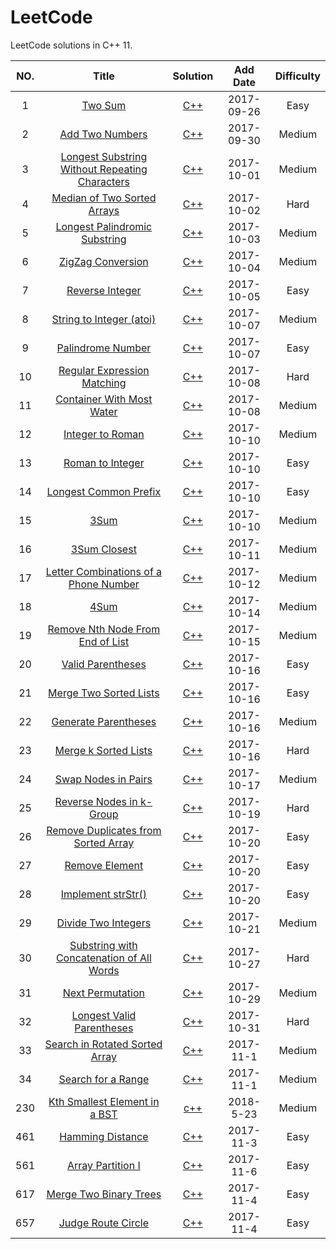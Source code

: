 LeetCode
========

LeetCode solutions in C++ 11. 

|NO.|Title|Solution|Add Date|Difficulty|
|:-:|:---:|:------:|:------:|:--------:|
|1| [Two Sum][1] | [C++][S1] | 2017-09-26 | Easy|
|2| [Add Two Numbers][2] | [C++][S2] | 2017-09-30 | Medium|
|3| [Longest Substring Without Repeating Characters][3] | [C++][S3] | 2017-10-01 | Medium|
|4| [Median of Two Sorted Arrays][4] | [C++][S4] | 2017-10-02 | Hard|
|5| [Longest Palindromic Substring][5] | [C++][S5] | 2017-10-03 | Medium|
|6| [ZigZag Conversion][6] | [C++][S6] | 2017-10-04 | Medium|
|7| [Reverse Integer][7] | [C++][S7] |2017-10-05 | Easy|
|8| [String to Integer (atoi)][8] | [C++][S8] | 2017-10-07 | Medium |
|9| [Palindrome Number][9] | [C++][S9] | 2017-10-07 | Easy|  
|10| [Regular Expression Matching][10] | [C++][S10] | 2017-10-08 | Hard|
|11| [Container With Most Water][11] | [C++][S11] | 2017-10-08 | Medium |
|12| [Integer to Roman][12] | [C++][S12] | 2017-10-10 | Medium|
|13| [Roman to Integer][13] | [C++][S13] | 2017-10-10 | Easy |
|14| [Longest Common Prefix][14] | [C++][S14] | 2017-10-10 | Easy |
|15| [3Sum][15] | [C++][S15] | 2017-10-10 | Medium |
|16| [3Sum Closest][16] | [C++][S16] | 2017-10-11 | Medium |
|17| [Letter Combinations of a Phone Number][17] | [C++][S17] | 2017-10-12 | Medium |
|18| [4Sum][18] | [C++][S18] | 2017-10-14 | Medium |
|19| [Remove Nth Node From End of List][19] | [C++][S19] | 2017-10-15 | Medium |
|20| [Valid Parentheses][20] | [C++][S20] | 2017-10-16 | Easy |
|21| [Merge Two Sorted Lists][21] | [C++][S21] | 2017-10-16 | Easy |
|22| [Generate Parentheses][22] | [C++][S22] | 2017-10-16 | Medium |
|23| [Merge k Sorted Lists][23] | [C++][S23] | 2017-10-16 | Hard |
|24| [Swap Nodes in Pairs][24] | [C++][S24] | 2017-10-17 | Medium |
|25| [Reverse Nodes in k-Group][25] | [C++][S25] | 2017-10-19 | Hard |
|26| [Remove Duplicates from Sorted Array][26] | [C++][S26] | 2017-10-20 | Easy |
|27| [Remove Element][27] | [C++][S27] | 2017-10-20 | Easy |
|28| [Implement strStr()][28] | [C++][S28] | 2017-10-20 | Easy |
|29| [Divide Two Integers][29] | [C++][S29] | 2017-10-21 | Medium |
|30| [Substring with Concatenation of All Words][30] | [C++][S30] | 2017-10-27 | Hard |
|31| [Next Permutation][31] | [C++][S31] | 2017-10-29 | Medium |
|32| [Longest Valid Parentheses][32] | [C++][S32] | 2017-10-31 | Hard |
|33| [Search in Rotated Sorted Array][33] | [C++][S33] | 2017-11-1 | Medium |
|34| [Search for a Range][34] | [C++][S34] | 2017-11-1 | Medium |
|230| [Kth Smallest Element in a BST][230] | [c++][S230] | 2018-5-23 | Medium |
|461| [Hamming Distance][461] | [C++][S461] | 2017-11-3 | Easy |
|561| [Array Partition I][561] | [C++][S561] | 2017-11-6 | Easy |
|617| [Merge Two Binary Trees][617] | [C++][S617] | 2017-11-4 | Easy |
|657| [Judge Route Circle][657] | [C++][S657] | 2017-11-4 | Easy |

[S1]:001.%20Two%20Sum
[S2]:002.%20Add%20Two%20Numbers
[S3]:003.%20Longest%20Substring%20Without%20Repeating%20Characters
[S4]:004.%20Median%20of%20Two%20Sorted%20Arrays
[S5]:005.%202Longest%20Palindromic%20Substring
[S6]:006.%20ZigZag%20Conversion
[S7]:007.%20Reverse%20Integer
[S8]:008.%20String%20to%02Integer%02(atoi)
[S9]:009.%20Palindrome%20Number
[S10]:010.%20Regular%20Expression%20Matching
[S11]:011.%20Container%20With%20Most%02Water
[S12]:012.%20Integer%20to%20Roman
[S13]:013.%20Roman%20to%20Integer
[S14]:014.%20Longest%20Common%20Prefix
[S15]:015.%203Sum
[S16]:016.%203Sum%20Closest
[S17]:017.%20Letter%20Combinations%20of%20a%20Phone%20Number
[S18]:018.%204Sum
[S19]:019.%20Remove%20Nth%20Node%20From%20End%20of%20List
[S20]:020.%20Valid%20Parentheses
[S21]:021.%20Merge%20Two%20Sorted%20Lists
[S22]:022.%20Generate%20Parentheses
[S23]:023.%20Merge%20k%20Sorted%20Lists
[S24]:024.%20Swap%20Nodes%20in%20Pairs
[S25]:025.%20Reverse%20Nodes%20in%20k-Group
[S26]:026.%20Remove%20Duplicates%20from%20Sorted%20Array
[S27]:027.%20Remove%20Element
[S28]:028.%20Implement%20strStr()
[S29]:029.%20Divide%20Two%20Integers
[S30]:030.%20Substring%20with%20Concatenation%20of%20All%20Words
[S31]:031.%20Next%20Permutation
[S32]:032.%20Longest%20Valid%20Parentheses
[S33]:033.%20Search%20in%20Rotated%20Sorted%20Array
[S34]:034.%20Search%20for%20a%20Range
[S230]:230.%20Kth%20Smallest%20Element%20in%20a%20BST
[S461]:461.%20Hamming%20Distance
[S561]:561.%20Array%20Partition%20I
[S617]:617.%20Merge%20Two%20Binary%20Trees
[S657]:657.%20Judge%20Route%20Circle


[1]:https://leetcode.com/problems/two-sum/description/
[2]:https://leetcode.com/problems/add-two-numbers/description/
[3]:https://leetcode.com/problems/longest-substring-without-repeating-characters/description/
[4]:https://leetcode.com/problems/median-of-two-sorted-arrays/description/
[5]:https://leetcode.com/problems/longest-palindromic-substring/description/
[6]:https://leetcode.com/problems/zigzag-conversion/description/
[7]:https://leetcode.com/problems/reverse-integer/description/
[8]:https://leetcode.com/problems/string-to-integer-atoi/description/
[9]:https://leetcode.com/problems/palindrome-number/description/
[10]:https://leetcode.com/problems/regular-expression-matching/description/
[11]:https://leetcode.com/problems/container-with-most-water/description/
[12]:https://leetcode.com/problems/integer-to-roman/description/
[13]:https://leetcode.com/problems/roman-to-integer/description/
[14]:https://leetcode.com/problems/longest-common-prefix/description/
[15]:https://leetcode.com/problems/3sum/description/
[16]:https://leetcode.com/problems/3sum-closest/description/
[17]:https://leetcode.com/problems/letter-combinations-of-a-phone-number/description/
[18]:https://leetcode.com/problems/4sum/description/
[19]:https://leetcode.com/problems/remove-nth-node-from-end-of-list/description/
[20]:https://leetcode.com/problems/valid-parentheses/description/
[21]:https://leetcode.com/problems/merge-two-sorted-lists/description/
[22]:https://leetcode.com/problems/generate-parentheses/description/
[23]:https://leetcode.com/problems/merge-k-sorted-lists/description/
[24]:https://leetcode.com/problems/swap-nodes-in-pairs/description/
[25]:https://leetcode.com/problems/reverse-nodes-in-k-group/description/
[26]:https://leetcode.com/problems/remove-duplicates-from-sorted-array/description/
[27]:https://leetcode.com/problems/remove-element/description/
[28]:https://leetcode.com/problems/implement-strstr/description/
[29]:https://leetcode.com/problems/divide-two-integers/description/
[30]:https://leetcode.com/problems/substring-with-concatenation-of-all-words/description/
[31]:https://leetcode.com/problems/next-permutation/description/
[32]:https://leetcode.com/problems/longest-valid-parentheses/description/
[33]:https://leetcode.com/problems/search-in-rotated-sorted-array/description/
[34]:https://leetcode.com/problems/search-for-a-range/description/
[230]:https://leetcode.com/problems/kth-smallest-element-in-a-bst/description/
[461]:https://leetcode.com/problems/hamming-distance/description/
[561]:https://leetcode.com/problems/array-partition-i/description/
[617]:https://leetcode.com/problems/merge-two-binary-trees/description/
[657]:https://leetcode.com/problems/judge-route-circle/description/